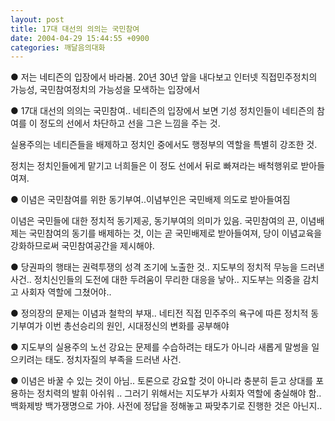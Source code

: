 ```yaml
---
layout: post
title: 17대 대선의 의의는 국민참여
date: 2004-04-29 15:44:55 +0900
categories: 깨달음의대화
---
```

● 저는 네티즌의 입장에서 바라봄. 20년 30년 앞을 내다보고 인터넷 직접민주정치의 가능성, 국민참여정치의 가능성을 모색하는 입장에서
  

  
● 17대 대선의 의의는 국민참여.. 네티즌의 입장에서 보면 기성 정치인들이 네티즌의 참여를 이 정도의 선에서 차단하고 선을 그은 느낌을 주는 것.
  

  
실용주의는 네티즌들을 배제하고 정치인 중에서도 행정부의 역할을 특별히 강조한 것.
  

  
정치는 정치인들에게 맡기고 너희들은 이 정도 선에서 뒤로 빠져라는 배척행위로 받아들여져.
  

  
● 이념은 국민참여를 위한 동기부여..이념부인은 국민배제 의도로 받아들여짐
  

  
이념은 국민들에 대한 정치적 동기제공, 동기부여의 의미가 있음. 국민참여의 끈, 이념배제는 국민참여의 동기를 배제하는 것, 이는 곧 국민배제로 받아들여져, 당이 이념교육을 강화하므로써 국민참여공간을 제시해야.
  

  
● 당권파의 행태는 권력투쟁의 성격 조기에 노출한 것.. 지도부의 정치적 무능을 드러낸 사건.. 정치신인들의 도전에 대한 두려움이 무리한 대응을 낳아.. 지도부는 의중을 감치고 사회자 역할에 그쳤어야..
  

  
● 정의장의 문제는 이념과 철학의 부재.. 네티전 직접 민주주의 욕구에 따른 정치적 동기부여가 이번 총선승리의 원인, 시대정신의 변화를 공부해야
  

  
● 지도부의 실용주의 노선 강요는 문제를 수습하려는 태도가 아니라 새롭게 말썽을 일으키려는 태도. 정치자질의 부족을 드러낸 사건.
  

  
● 이념은 바꿀 수 있는 것이 아님.. 토론으로 강요할 것이 아니라 충분히 듣고 상대를 포용하는 정치력의 발휘 아쉬워 .. 그러기 위해서는 지도부가 사회자 역할에 충실해야 함.. 백화제방 백가쟁명으로 가야. 사전에 정답을 정해놓고 짜맞추기로 진행한 것은 아닌지..
